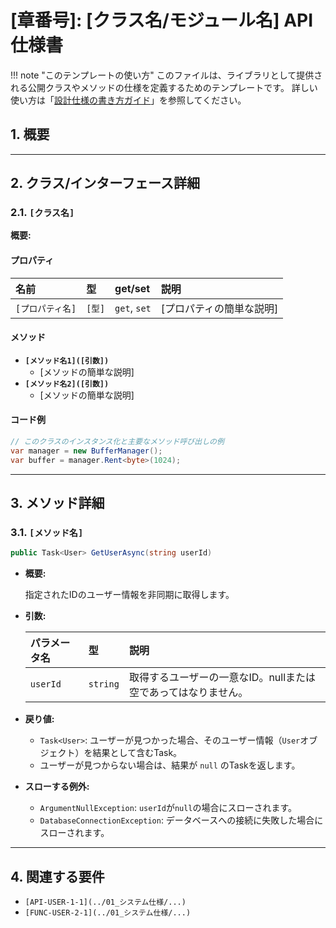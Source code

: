 # [章番号]: [クラス名/モジュール名] API仕様書

!!! note "このテンプレートの使い方"
このファイルは、ライブラリとして提供される公開クラスやメソッドの仕様を定義するためのテンプレートです。
詳しい使い方は「[設計仕様の書き方ガイド](ここにガイドへのパスを記述してください)」を参照してください。

## 1. 概要

<!-- このクラス（またはモジュール）が提供する機能と、その主な責務を簡潔に記述します。 -->

---

## 2. クラス/インターフェース詳細

### 2.1. `[クラス名]`

<!-- ここから、主要なクラスやインターフェースごとに仕様を記述します。 -->

**概要:**

<!-- クラスの目的や役割を説明します。 -->

#### プロパティ

| 名前             | 型     | get/set      | 説明                     |
| :--------------- | :----- | :----------- | :----------------------- |
| `[プロパティ名]` | `[型]` | `get`, `set` | [プロパティの簡単な説明] |

#### メソッド

- **`[メソッド名1]([引数])`**
  - [メソッドの簡単な説明]
- **`[メソッド名2]([引数])`**
  - [メソッドの簡単な説明]

#### コード例

<!-- このクラスの基本的な使い方を示す、簡単なコードスニペットを記述します。 -->

```csharp
// このクラスのインスタンス化と主要なメソッド呼び出しの例
var manager = new BufferManager();
var buffer = manager.Rent<byte>(1024);
```

---

## 3. メソッド詳細

<!-- ここから、主要な公開メソッドの詳細な仕様を一つずつ記述します。 -->

### 3.1. `[メソッド名]`

<!-- メソッドシグネチャをコードブロックで明確に示します。 -->

```csharp
public Task<User> GetUserAsync(string userId)
```

- **概要:**
  <!-- メソッドが何をするのかを具体的に記述します。 -->

  指定されたIDのユーザー情報を非同期に取得します。

- **引数:**
  <!-- 引数をテーブル形式で記述します。 -->

  | パラメータ名 | 型       | 説明                                                           |
  | :----------- | :------- | :------------------------------------------------------------- |
  | `userId`     | `string` | 取得するユーザーの一意なID。nullまたは空であってはなりません。 |

- **戻り値:**
  <!-- 戻り値の型と、その内容について記述します。 -->
  - `Task<User>`: ユーザーが見つかった場合、そのユーザー情報（`User`オブジェクト）を結果として含むTask。
  - ユーザーが見つからない場合は、結果が `null` のTaskを返します。

- **スローする例外:**
  <!-- このメソッドがスローする可能性のある例外の種類と、その条件を記述します。 -->
  - `ArgumentNullException`: `userId`が`null`の場合にスローされます。
  - `DatabaseConnectionException`: データベースへの接続に失敗した場合にスローされます。

---

## 4. 関連する要件

<!-- このAPIがどの要求仕様を実現するためのものなのか、トレーサビリティを確保するために、関連するIDへのリンクをリストアップします。 -->

- `[API-USER-1-1](../01_システム仕様/...)`
- `[FUNC-USER-2-1](../01_システム仕様/...)`
